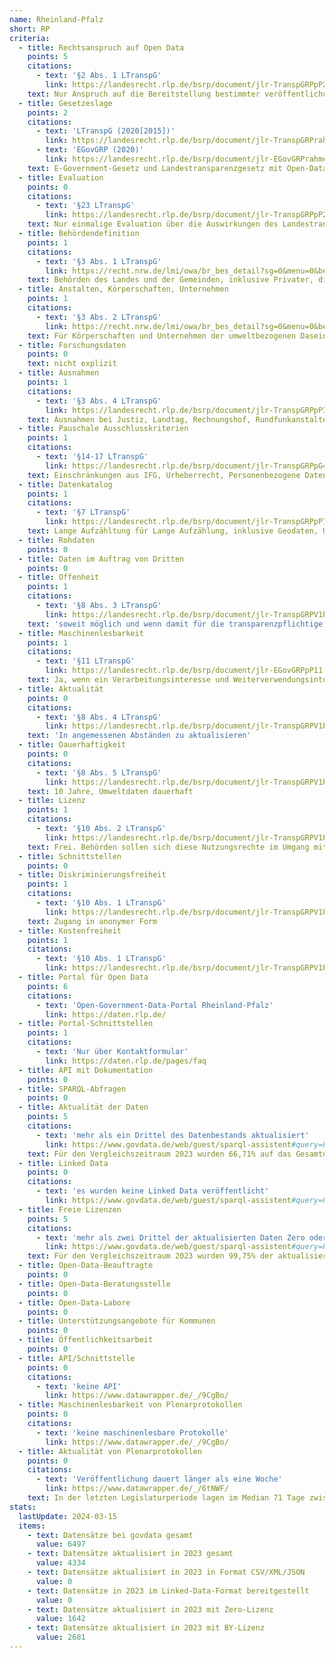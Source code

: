 ```yaml
---
name: Rheinland-Pfalz
short: RP
criteria:
  - title: Rechtsanspruch auf Open Data
    points: 5
    citations:
      - text: '§2 Abs. 1 LTranspG'
        link: https://landesrecht.rlp.de/bsrp/document/jlr-TranspGRPpP2
    text: Nur Anspruch auf die Bereitstellung bestimmter veröffentlichungspflichtiger Informationen
  - title: Gesetzeslage
    points: 2
    citations:
      - text: 'LTranspG (2020[2015])'
        link: https://landesrecht.rlp.de/bsrp/document/jlr-TranspGRPrahmen
      - text: 'EGovGRP (2020)'
        link: https://landesrecht.rlp.de/bsrp/document/jlr-EGovGRPrahmen
    text: E-Government-Gesetz und Landestransparenzgesetz mit Open-Data-Einsprengseln
  - title: Evaluation
    points: 0
    citations:
      - text: '§23 LTranspG'
        link: https://landesrecht.rlp.de/bsrp/document/jlr-TranspGRPpP23
    text: Nur einmalige Evaluation über die Auswirkungen des Landestransparenzgesetzes
  - title: Behördendefinition
    points: 1
    citations:
      - text: '§3 Abs. 1 LTranspG'
        link: https://recht.nrw.de/lmi/owa/br_bes_detail?sg=0&menu=0&bes_id=34925&anw_nr=2&aufgehoben=N&det_id=552085
    text: Behörden des Landes und der Gemeinden, inklusive Privater, die öffentliche Aufgaben erfüllen. Bei Umweltinformationen weiter gefasst
  - title: Anstalten, Körperschaften, Unternehmen
    points: 1
    citations:
      - text: '§3 Abs. 2 LTranspG'
        link: https://recht.nrw.de/lmi/owa/br_bes_detail?sg=0&menu=0&bes_id=34925&anw_nr=2&aufgehoben=N&det_id=552085
    text: Für Körperschaften und Unternehmen der umweltbezogenen Daseinsvorsorge, die dem Land unterstehen
  - title: Forschungsdaten
    points: 0
    text: nicht explizit
  - title: Ausnahmen
    points: 1
    citations:
      - text: '§3 Abs. 4 LTranspG'
        link: https://landesrecht.rlp.de/bsrp/document/jlr-TranspGRPpP3
    text: Ausnahmen bei Justiz, Landtag, Rechnungshof, Rundfunkanstalten, öffentlich-rechtliche Kreditinstitute
  - title: Pauschale Ausschlusskriterien
    points: 1
    citations:
      - text: '§14-17 LTranspG'
        link: https://landesrecht.rlp.de/bsrp/document/jlr-TranspGRPpG4
    text: Einschränkungen aus IFG, Urheberrecht, Personenbezogene Daten
  - title: Datenkatalog
    points: 1
    citations:
      - text: '§7 LTranspG'
        link: https://landesrecht.rlp.de/bsrp/document/jlr-TranspGRPpP7
    text: Lange Aufzähltung für Lange Aufzählung, inklusive Geodaten, Umweltinformationen und Unternehmensdaten
  - title: Rohdaten
    points: 0
  - title: Daten im Auftrag von Dritten
    points: 0
  - title: Offenheit
    points: 1
    citations:
      - text: '§8 Abs. 3 LTranspG'
        link: https://landesrecht.rlp.de/bsrp/document/jlr-TranspGRPV1P8
    text: 'soweit möglich und wenn damit für die transparenzpflichtige Stelle kein unverhältnismäßiger Aufwand verbunden ist'
  - title: Maschinenlesbarkeit
    points: 1
    citations:
      - text: '§11 LTranspG'
        link: https://landesrecht.rlp.de/bsrp/document/jlr-EGovGRPpP11
    text: Ja, wenn ein Verarbeitungsinteresse und Weiterverwendungsinteresse nach IWG vorliegt
  - title: Aktualität
    points: 0
    citations:
      - text: '§8 Abs. 4 LTranspG'
        link: https://landesrecht.rlp.de/bsrp/document/jlr-TranspGRPV1P8
    text: 'In angemessenen Abständen zu aktualisieren'
  - title: Dauerhaftigkeit
    points: 0
    citations:
      - text: '§8 Abs. 5 LTranspG'
        link: https://landesrecht.rlp.de/bsrp/document/jlr-TranspGRPV1P8
    text: 10 Jahre, Umweltdaten dauerhaft
  - title: Lizenz
    points: 1
    citations:
      - text: '§10 Abs. 2 LTranspG'
        link: https://landesrecht.rlp.de/bsrp/document/jlr-TranspGRPV1P8
    text: Frei. Behörden sollen sich diese Nutzungsrechte im Umgang mit Dritten garantieren lassen.
  - title: Schnittstellen
    points: 0
  - title: Diskriminierungsfreiheit
    points: 1
    citations:
      - text: '§10 Abs. 1 LTranspG'
        link: https://landesrecht.rlp.de/bsrp/document/jlr-TranspGRPV1P8
    text: Zugang in anonymer Form
  - title: Kostenfreiheit
    points: 1
    citations:
      - text: '§10 Abs. 1 LTranspG'
        link: https://landesrecht.rlp.de/bsrp/document/jlr-TranspGRPV1P8
  - title: Portal für Open Data
    points: 6
    citations:
      - text: 'Open-Government-Data-Portal Rheinland-Pfalz'
        link: https://daten.rlp.de/
  - title: Portal-Schnittstellen
    points: 1
    citations:
      - text: 'Nur über Kontaktformular'
        link: https://daten.rlp.de/pages/faq
  - title: API mit Dokumentation
    points: 0
  - title: SPARQL-Abfragen
    points: 0
  - title: Aktualität der Daten
    points: 5
    citations:
      - text: 'mehr als ein Drittel des Datenbestands aktualisiert'
        link: https://www.govdata.de/web/guest/sparql-assistent#query=PREFIX%20rdf%3A%20%3Chttp%3A%2F%2Fwww.w3.org%2F1999%2F02%2F22-rdf-syntax-ns%23%3E%0APREFIX%20rdfs%3A%20%3Chttp%3A%2F%2Fwww.w3.org%2F2000%2F01%2Frdf-schema%23%3E%0APREFIX%20dct%3A%20%3Chttp%3A%2F%2Fpurl.org%2Fdc%2Fterms%2F%3E%0APREFIX%20dcat%3A%20%3Chttp%3A%2F%2Fwww.w3.org%2Fns%2Fdcat%23%3E%0APREFIX%20contributor%3A%20%3Chttp%3A%2F%2Fdcat-ap.de%2Fdef%2Fcontributors%2F%3E%0A%0A%20SELECT%20%0A%20%20(COUNT(DISTINCT%20%3Fdataset)%20AS%20%3Ftotal_datasets)%0A%0A%20%20WHERE%20%7B%0A%20%20%20%20%3Fdataset%20a%20dcat%3ADataset%20.%0A%20%20%20%20%3Fdataset%20%3FcontributorIDpredicate%20contributor%3AopenGovernmentDataPortalRheinlandPfalz%20.%0A%20%20%20%20%3Fdataset%20dct%3Amodified%20%3Fmodified%20.%0A%20%20%20%20FILTER(YEAR(%3Fmodified)%20%3D%202023)%20.%0A%0A%20%7D&endpoint=https%3A%2F%2Fwww.govdata.de%2Fsparql&requestMethod=GET&tabTitle=Query&headers=%7B%7D&contentTypeConstruct=text%2Fturtle%2C*%2F*%3Bq%3D0.9&contentTypeSelect=application%2Fsparql-results%2Bjson%2C*%2F*%3Bq%3D0.9&outputFormat=table
    text: Für den Vergleichszeitraum 2023 wurden 66,71% auf das Gesamtdatenvorkommen bezogen neu erstellt oder aktualisiert
  - title: Linked Data
    points: 0
    citations:
      - text: 'es wurden keine Linked Data veröffentlicht'
        link: https://www.govdata.de/web/guest/sparql-assistent#query=PREFIX%20rdf%3A%20%3Chttp%3A%2F%2Fwww.w3.org%2F1999%2F02%2F22-rdf-syntax-ns%23%3E%0APREFIX%20rdfs%3A%20%3Chttp%3A%2F%2Fwww.w3.org%2F2000%2F01%2Frdf-schema%23%3E%0APREFIX%20dct%3A%20%3Chttp%3A%2F%2Fpurl.org%2Fdc%2Fterms%2F%3E%0APREFIX%20dcat%3A%20%3Chttp%3A%2F%2Fwww.w3.org%2Fns%2Fdcat%23%3E%0APREFIX%20contributor%3A%20%3Chttp%3A%2F%2Fdcat-ap.de%2Fdef%2Fcontributors%2F%3E%0A%0A%20SELECT%20%0A%20%20(COUNT(DISTINCT%20%3Fdataset)%20AS%20%3Ftotal_datasets)%0A%20%20(COUNT(DISTINCT%20%3FdatasetWithLD)%20AS%20%3FdatasetsWithLD)%0A%0A%0A%20%20WHERE%20%7B%0A%20%20%20%20%3Fdataset%20a%20dcat%3ADataset%20.%0A%20%20%20%20%3Fdataset%20%3FcontributorIDpredicate%20contributor%3AopenGovernmentDataPortalRheinlandPfalz%20.%0A%20%20%20%20%3Fdataset%20dct%3Amodified%20%3Fmodified%20.%0A%20%20%20%20FILTER(YEAR(%3Fmodified)%20%3D%202023)%20.%0A%0A%20%20%0A%20%20%20OPTIONAL%20%7B%0A%20%20%20%20%20%20%3Fdataset%20dcat%3Adistribution%20%3Fdistribution1%20.%0A%20%20%20%20%20%20%3Fdistribution1%20dct%3Aformat%20%3Fformat%20.%0A%20%20%20%20FILTER((CONTAINS(LCASE(STR(%3Fformat))%2C%20%22rdf%22))%20%7C%7C%20(CONTAINS(LCASE(STR(%3Fformat))%2C%20%22turtle%22))%20%7C%7C%20(CONTAINS(LCASE(STR(%3Fformat))%2C%20%22n3%22)%7C%7C%20(CONTAINS(LCASE(STR(%3Fformat))%2C%20%22jsonld%22))))%0A%20%20%20%20%20%20BIND(%3Fdataset%20AS%20%3FdatasetWithLD)%0A%20%20%20%20%7D%0A%20%7D&endpoint=https%3A%2F%2Fwww.govdata.de%2Fsparql&requestMethod=GET&tabTitle=Query&headers=%7B%7D&contentTypeConstruct=text%2Fturtle%2C*%2F*%3Bq%3D0.9&contentTypeSelect=application%2Fsparql-results%2Bjson%2C*%2F*%3Bq%3D0.9&outputFormat=table
  - title: Freie Lizenzen
    points: 5
    citations:
      - text: 'mehr als zwei Drittel der aktualisierten Daten Zero oder BY-lizensiert'
        link: https://www.govdata.de/web/guest/sparql-assistent#query=PREFIX%20rdf%3A%20%3Chttp%3A%2F%2Fwww.w3.org%2F1999%2F02%2F22-rdf-syntax-ns%23%3E%0APREFIX%20rdfs%3A%20%3Chttp%3A%2F%2Fwww.w3.org%2F2000%2F01%2Frdf-schema%23%3E%0APREFIX%20dct%3A%20%3Chttp%3A%2F%2Fpurl.org%2Fdc%2Fterms%2F%3E%0APREFIX%20dcat%3A%20%3Chttp%3A%2F%2Fwww.w3.org%2Fns%2Fdcat%23%3E%0APREFIX%20contributor%3A%20%3Chttp%3A%2F%2Fdcat-ap.de%2Fdef%2Fcontributors%2F%3E%0A%0A%20SELECT%20%0A%20%20(COUNT(DISTINCT%20%3Fdataset)%20AS%20%3Ftotal_datasets)%0A%20%20(COUNT(DISTINCT%20%3FdatasetWithZeroLicense)%20AS%20%3FdatasetsWithZeroLicense)%0A%20%20(COUNT(DISTINCT%20%3FdatasetWithByLicense)%20AS%20%3FdatasetsWithByLicense)%0A%20%20WHERE%20%7B%0A%20%20%20%20%3Fdataset%20a%20dcat%3ADataset%20.%0A%20%20%20%20%3Fdataset%20%3FcontributorIDpredicate%20contributor%3AopenGovernmentDataPortalRheinlandPfalz%20.%0A%20%20%20%20%3Fdataset%20dct%3Amodified%20%3Fmodified%20.%0A%20%20%20%20FILTER(YEAR(%3Fmodified)%20%3D%202023)%20.%0A%0A%20%20%20%20OPTIONAL%20%7B%0A%20%20%20%20%20%20%3Fdataset%20dcat%3Adistribution%20%3Fdistribution2%20.%0A%20%20%20%20%20%20%3Fdistribution2%20dct%3Alicense%20%3Flicense%20.%0A%20%20%20%20%20%20FILTER(CONTAINS(LCASE(STR(%3Flicense))%2C%20%22zero%22))%0A%20%20%20%20%20%20BIND(%3Fdataset%20AS%20%3FdatasetWithZeroLicense)%0A%20%20%20%20%7D%0A%20%20OPTIONAL%20%7B%0A%20%20%20%20%20%20%3Fdataset%20dcat%3Adistribution%20%3Fdistribution2%20.%0A%20%20%20%20%20%20%3Fdistribution2%20dct%3Alicense%20%3Flicense%20.%0A%20%20%20%20%20%20FILTER(CONTAINS(LCASE(STR(%3Flicense))%2C%20%22by%22))%0A%20%20%20%20%20%20BIND(%3Fdataset%20AS%20%3FdatasetWithByLicense)%0A%20%20%20%20%7D%0A%20%7D&endpoint=https%3A%2F%2Fwww.govdata.de%2Fsparql&requestMethod=GET&tabTitle=Query&headers=%7B%7D&contentTypeConstruct=text%2Fturtle%2C*%2F*%3Bq%3D0.9&contentTypeSelect=application%2Fsparql-results%2Bjson%2C*%2F*%3Bq%3D0.9&outputFormat=table
    text: Für den Vergleichszeitraum 2023 wurden 99,75% der aktualisierten oder neuen Datensätze mit Zero oder BY-Lizenz versehen
  - title: Open-Data-Beauftragte
    points: 0
  - title: Open-Data-Beratungsstelle
    points: 0
  - title: Open-Data-Labore
    points: 0
  - title: Unterstützungsangebote für Kommunen
    points: 0
  - title: Öffentlichkeitsarbeit
    points: 0
  - title: API/Schnittstelle
    points: 0
    citations:
      - text: 'keine API'
        link: https://www.datawrapper.de/_/9CgBo/
  - title: Maschinenlesbarkeit von Plenarprotokollen
    points: 0
    citations:
      - text: 'keine maschinenlesbare Protokolle'
        link: https://www.datawrapper.de/_/9CgBo/
  - title: Aktualität von Plenarprotokollen
    points: 0
    citations:
      - text: 'Veröffentlichung dauert länger als eine Woche'
        link: https://www.datawrapper.de/_/6tNWF/
    text: In der letzten Legislaturperiode lagen im Median 71 Tage zwischen Sitzung und Veröffentlichung
stats:
  lastUpdate: 2024-03-15
  items:
    - text: Datensätze bei govdata gesamt
      value: 6497
    - text: Datensätze aktualisiert in 2023 gesamt
      value: 4334
    - text: Datensätze aktualisiert in 2023 in Format CSV/XML/JSON
      value: 0
    - text: Datensätze in 2023 im Linked-Data-Format bereitgestellt
      value: 0
    - text: Datensätze aktualisiert in 2023 mit Zero-Lizenz
      value: 1642
    - text: Datensätze aktualisiert in 2023 mit BY-Lizenz
      value: 2681
---
```

